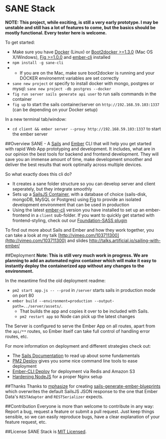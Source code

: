 # SANE Stack

**NOTE: This project, while exciting, is still a very early prototype. I may be unstable and still has a lot of features to come, but the basics should be mostly functional. Every tester here is welcome.**

To get started:
* Make sure you have [Docker](https://docs.docker.com/installation/ubuntulinux/#ubuntu-trusty-1404-lts-64-bit) (Linux) or [Boot2docker >=1.3.0](https://github.com/boot2docker/osx-installer/releases) (Mac OS X/Windows), [Fig >=1.0.0](http://www.fig.sh/install.html) and [ember-cli](http://www.ember-cli.com/) installed
* `npm install -g sane-cli`
* * If you are on the Mac, make sure boot2docker is running and your DOCKER environemnt variables are set correctly
* `sane new project` or specify to install docker with mongo, postgres or mysql: `sane new project -db postgres --docker`
* `fig run server sails generate api user` to run sails commands in the container
* `fig up` to start the sails container/server on `http://192.168.59.103:1337` (can be depending on your Docker setup)

In a new terminal tab/window:
* `cd client && ember server --proxy http://192.168.59.103:1337` to start the ember server

##Overview
SANE - A [Sails](http://sailsjs.org/) and [Ember](http://emberjs.com/) CLI that will help you get started with rapid Web App prototyping and development. It includes, what are in our opinion the best tools for backend and frontend development. They will save you an immense amount of time, make development smoother and deliver the best results that work optimally across multiple devices.

So what exactly does this cli do?

* It creates a sane folder structure so you can develop server and client seperately, but they integrate smoothly
* Sets up a [SailsJS Container](https://github.com/artificialio/docker-sails), with a database of choice (sails-disk, mongoDB, MySQL or Postgres) using [Fig](https://github.com/artificialio/docker-sails) to provide an isolated development environment that can be used in production
* Using the latest [ember-cli](https://github.com/stefanpenner/ember-cli) version you have installed to set up an ember-frontend in a `client` sub-folder. If you want to quickly get started with frontend-styling, check out our [Foundation-SASS plugin](https://github.com/artificialio/ember-cli-foundation-sass)

To find out more about Sails and Ember and how they work together, you can take a look at my talk
[http://vimeo.com/103711300](http://vimeo.com/103711300) and slides [http://talks.artificial.io/sailing-with-ember/
](http://talks.artificial.io/sailing-with-ember/)


##Deployment
**Note: This is still very much work in progress. We are planning to add an automated nginx container which will make it easy to instantly deploy the containerized app without any changes to the environment.**

In the meantime find the old deployment readme:
* `pm2 start app.js -- --prod` in `/server` starts sails in production mode on port 80
* `ember build --environment=production --output-path=../server/assets/`.
   * That builds the app and copies it over to be included with Sails.
   * `pm2 restart app` so Node can pick up the latest changes

The Server is configured to serve the Ember App on all routes, apart from the `api/**` routes, so Ember itself can take full control of handling error routes, etc.

For more information on deployment and different strategies check out:
* The [Sails Documentation](http://sailsjs.org/#/documentation/concepts/Deployment) to read up about some fundamentals
* [PM2 Deploy](https://github.com/Unitech/pm2#deployment) gives you some nice command line tools to ease deployment
* [Ember-CLI Deploy](https://github.com/achambers/ember-cli-deploy) for deployment via Redis and Amazon S3
* [Hardening NodeJS](http://blog.argteam.com/coding/hardening-node-js-for-production-part-2-using-nginx-to-avoid-node-js-load/) for a proper Nginx setup


##Thanks
Thanks to [mphasize](https://github.com/mphasize) for creating [sails-generate-ember-blueprints](https://github.com/mphasize/sails-generate-ember-blueprints) which overwrites the default SailsJS JSON response to the one that Ember Data's `RESTAdapter` and `RESTSerializer` expects.

##Contribution
Everyone is more than welcome to contribute in any way: Report a bug, request a feature or submit a pull request. Just keep things sensible, so we can easily reproduce bugs, have a clear explanation of your feature request, etc.

##License
SANE Stack is [MIT Licensed](https://github.com/artificialio/sails-ember-starter-kit/blob/master/LICENSE.md).
